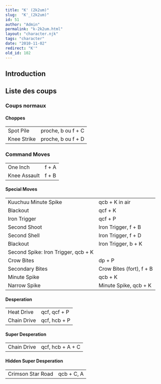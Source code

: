 ```yaml
---
title: "K' (2k2um)"
slug:  "K'_(2k2um)"
id: 51
author: "Admin"
permalink: "k-2k2um.html"
layout: "character.njk"
tags: "character"
date: "2010-11-02"
redirect: "K'"
old_id: 102
---
```


## Introduction

## Liste des coups

### Coups normaux

#### Choppes

|             |                    |
|-------------|--------------------|
| Spot Pile   | proche, b ou f + C |
| Knee Strike | proche, b ou f + D |

### Command Moves

|              |       |
|--------------|-------|
| One Inch     | f + A |
| Knee Assault | f + B |

#### Special Moves

|                                     |                          |
|-------------------------------------|--------------------------|
| Kuuchuu Minute Spike                | qcb + K in air           |
| Blackout                            | qcf + K                  |
| Iron Trigger                        | qcf + P                  |
| Second Shoot                        | Iron Trigger, f + B      |
| Second Shell                        | Iron Trigger, f + D      |
| Blackout                            | Iron Trigger, b + K      |
| Second Spike: Iron Trigger, qcb + K |                          |
| Crow Bites                          | dp + P                   |
| Secondary Bites                     | Crow Bites (fort), f + B |
| Minute Spike                        | qcb + K                  |
| Narrow Spike                        | Minute Spike, qcb + K    |

#### Desperation

|             |              |
|-------------|--------------|
| Heat Drive  | qcf, qcf + P |
| Chain Drive | qcf, hcb + P |

#### Super Desperation

|             |                  |
|-------------|------------------|
| Chain Drive | qcf, hcb + A + C |

#### Hidden Super Desperation

|                   |            |
|-------------------|------------|
| Crimson Star Road | qcb + C, A |
